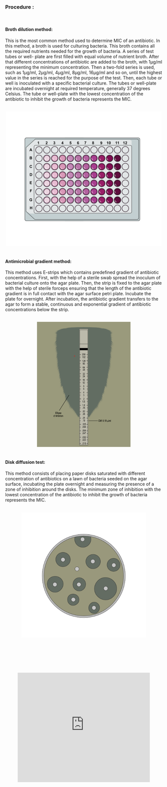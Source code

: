 ### Procedure :
<br>

#### Broth dilution method:<br>
This is the most common method used to determine MIC of an antibiotic. In this method, a broth is used for culturing bacteria. This broth contains all the required nutrients needed for the growth of bacteria. A series of test tubes or well- plate are first filled with equal volume of nutrient broth. After that different concentrations of antibiotic are added to the broth, with 1µg/ml representing the minimum concentration. Then a two-fold series is used, such as 1µg/ml, 2µg/ml, 4µg/ml, 8µg/ml, 16µg/ml and so on, until the highest value in the series is reached for the purpose of the test. Then, each tube or well is inoculated with a specific bacterial culture. The tubes or well-plate are incubated overnight at required temperature, generally 37 degrees Celsius. The tube or well-plate with the lowest concentration of the antibiotic to inhibit the growth of bacteria represents the MIC.<br>
<br><div style="text-align: center;"><img src="images/image.png" alt="image" width="500" ></div>
<br>

#### Antimicrobial gradient method:<br>
This method uses E-strips which contains predefined gradient of antibiotic concentrations. First, with the help of a sterile swab spread the inoculum of bacterial culture onto the agar plate. Then, the strip is fixed to the agar plate with the help of sterile forceps ensuring that the length of the antibiotic gradient is in full contact with the agar surface petri plate. Incubate the plate for overnight. After incubation, the antibiotic gradient transfers to the agar to form a stable, continuous and exponential gradient of antibiotic concentrations below the strip.<br>
<br><div style="text-align: center;"><img src="images/image1.png" alt="image" width="300" height="400"></div>
<br>

#### Disk diffusion test:<br>
This method consists of placing paper disks saturated with different concentration of antibiotics on a lawn of bacteria seeded on the agar surface, incubating the plate overnight and measuring the presence of a zone of inhibition around the disks. The minimum zone of inhibition with the lowest concentration of the antibiotic to inhibit the growth of bacteria represents the MIC.<br>
<br><div style="text-align: center;"><img src="images/image2.png" alt="image" width="400" height="400"></div><br><br>

<br><br>
<div style="display: flex; justify-content: center; align-items: center;">
  <figure class="video_container" style="width: 600px; height: 350px;">
    <iframe style="width: 100%; height: 100%;" src="https://www.youtube.com/embed/videoseries?si=zn3jqezpHpEMxVYa&amp;list=PLTkVi3dAX_-9WMgo5mLU6QSHLSCG3kwvV" title="YouTube video player" frameborder="0" allow="accelerometer; autoplay; clipboard-write; encrypted-media; gyroscope; picture-in-picture; web-share" referrerpolicy="strict-origin-when-cross-origin" allowfullscreen></iframe>
  </figure>
</div>